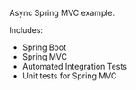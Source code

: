 Async Spring MVC example.

Includes: 
* Spring Boot
* Spring MVC
* Automated Integration Tests
* Unit tests for Spring MVC